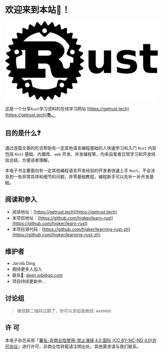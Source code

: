 # 欢迎来到本站🦀！

![Rust](images/rust-logo-banner.png)

这是一个分享`Rust`学习资料的在线学习网站  [https://getrust.tech](https://getrust.tech)📚。



## 目的是什么❓
通过连载文章的形式帮助有一定其他语言编程基础的人快速学习和入门 `Rust` 内容包括 `Rust` 基础、内置库、`web` 开发、并发编程等，均来自笔者日常学习和开发经验总结，方便读者理解。

本电子书主要面向有一定其他编程语言开发经验的开发者快速上手 `Rust`，不会涉及到一些非常具体和细节的问题，非零基础教程，编程新手可以先补一补开发基础。 
## 阅读和参入
 
- 阅读地址：[https://getrust.tech](https://getrust.tech)
- 本项目地址：[https://github.com/higker/learn-rust](https://github.com/higker/learn-rust)
- 本项目源代码：[https://github.com/higker/learning-rust-zh](https://github.com/higker/learning-rust-zh)
## 维护者

- Jarvib Ding 
- 期待更多人加入
- 联系📮: deen.job@qq.com
- 项目持续更新中...

## 讨论组

> 微信群二维码过期了，你可以添加我微信: `AA996DD`

## 许 可 

本电子杂志采用「[署名-非商业性使用-禁止演绎 4.0 国际 (CC BY-NC-ND 4.0)许可协议](https://creativecommons.org/licenses/by-nc-nd/4.0/deed.zh-Hans)」进行许可，非商业性转载请注明出处，其他需求请与我们联系。

<!-- ![微信群](https://tva1.sinaimg.cn/large/008eGmZEgy1gncz01tu4rj30kw0r2ace.jpg) -->

<!-- ``` rust linenums="1" hl_lines="2"
fn main(){
    println!("Hello World!");
}
``` -->
